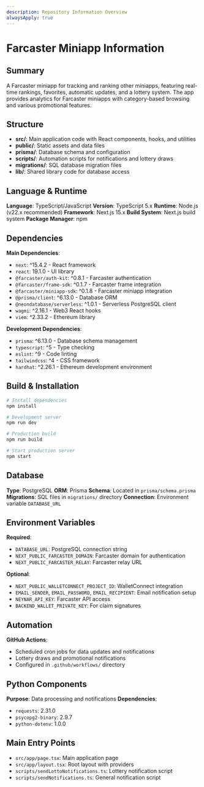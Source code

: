 ```yaml
---
description: Repository Information Overview
alwaysApply: true
---
```


# Farcaster Miniapp Information

## Summary
A Farcaster miniapp for tracking and ranking other miniapps, featuring real-time rankings, favorites, automatic updates, and a lottery system. The app provides analytics for Farcaster miniapps with category-based browsing and various promotional features.

## Structure
- **src/**: Main application code with React components, hooks, and utilities
- **public/**: Static assets and data files
- **prisma/**: Database schema and configuration
- **scripts/**: Automation scripts for notifications and lottery draws
- **migrations/**: SQL database migration files
- **lib/**: Shared library code for database access

## Language & Runtime
**Language**: TypeScript/JavaScript
**Version**: TypeScript 5.x
**Runtime**: Node.js (v22.x recommended)
**Framework**: Next.js 15.x
**Build System**: Next.js build system
**Package Manager**: npm

## Dependencies
**Main Dependencies**:
- `next`: ^15.4.2 - React framework
- `react`: 19.1.0 - UI library
- `@farcaster/auth-kit`: ^0.8.1 - Farcaster authentication
- `@farcaster/frame-sdk`: ^0.1.7 - Farcaster frame integration
- `@farcaster/miniapp-sdk`: ^0.1.8 - Farcaster miniapp integration
- `@prisma/client`: ^6.13.0 - Database ORM
- `@neondatabase/serverless`: ^1.0.1 - Serverless PostgreSQL client
- `wagmi`: ^2.16.1 - Web3 React hooks
- `viem`: ^2.33.2 - Ethereum library

**Development Dependencies**:
- `prisma`: ^6.13.0 - Database schema management
- `typescript`: ^5 - Type checking
- `eslint`: ^9 - Code linting
- `tailwindcss`: ^4 - CSS framework
- `hardhat`: ^2.26.1 - Ethereum development environment

## Build & Installation
```bash
# Install dependencies
npm install

# Development server
npm run dev

# Production build
npm run build

# Start production server
npm start
```

## Database
**Type**: PostgreSQL
**ORM**: Prisma
**Schema**: Located in `prisma/schema.prisma`
**Migrations**: SQL files in `migrations/` directory
**Connection**: Environment variable `DATABASE_URL`

## Environment Variables
**Required**:
- `DATABASE_URL`: PostgreSQL connection string
- `NEXT_PUBLIC_FARCASTER_DOMAIN`: Farcaster domain for authentication
- `NEXT_PUBLIC_FARCASTER_RELAY`: Farcaster relay URL

**Optional**:
- `NEXT_PUBLIC_WALLETCONNECT_PROJECT_ID`: WalletConnect integration
- `EMAIL_SENDER`, `EMAIL_PASSWORD`, `EMAIL_RECIPIENT`: Email notification setup
- `NEYNAR_API_KEY`: Farcaster API access
- `BACKEND_WALLET_PRIVATE_KEY`: For claim signatures

## Automation
**GitHub Actions**: 
- Scheduled cron jobs for data updates and notifications
- Lottery draws and promotional notifications
- Configured in `.github/workflows/` directory

## Python Components
**Purpose**: Data processing and notifications
**Dependencies**: 
- `requests`: 2.31.0
- `psycopg2-binary`: 2.9.7
- `python-dotenv`: 1.0.0

## Main Entry Points
- `src/app/page.tsx`: Main application page
- `src/app/layout.tsx`: Root layout with providers
- `scripts/sendLottoNotifications.ts`: Lottery notification script
- `scripts/sendNotifications.ts`: General notification script